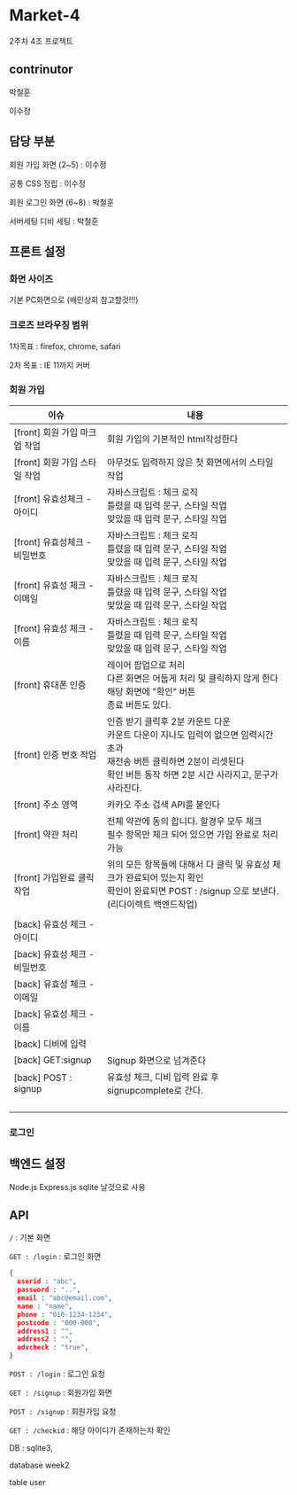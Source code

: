 # Market-4

2주차 4조 프로젝트 



## contrinutor

박철훈

이수정



## 담당 부분

회원 가입 화면 (2~5) : 이수정

공통 CSS 정립 : 이수정

회원 로그인 화면 (6~8) : 박철훈

서버세팅 디비 세팅 : 박철훈



## 프론트 설정

### 화면 사이즈

기본 PC화면으로 (배민상회 참고할것!!!)



### 크로즈 브라우징 범위

1차목표 : firefox, chrome, safari 

2차 목표 : IE 11까지 커버



### 회원 가입

| 이슈                          | 내용                                                         |
| ----------------------------- | ------------------------------------------------------------ |
| [front] 회원 가입 마크업 작업 | 회원 가입의 기본적인 html작성한다                            |
| [front] 회원 가입 스타일 작업 | 아무것도 입력하지 않은 첫 화면에서의 스타일 작업             |
| [front] 유효성체크 - 아이디   | 자바스크립트 : 체크 로직<br />틀렸을 때 입력 문구, 스타일 작업<br />맞았을 때 입력 문구, 스타일 작업 |
| [front] 유효성체크 - 비밀번호 | 자바스크립트 : 체크 로직<br />틀렸을 때 입력 문구, 스타일 작업<br />맞았을 때 입력 문구, 스타일 작업 |
| [front] 유효성 체크 - 이메일  | 자바스크립트 : 체크 로직<br />틀렸을 때 입력 문구, 스타일 작업<br />맞았을 때 입력 문구, 스타일 작업 |
| [front] 유효성 체크 - 이름    | 자바스크립트 : 체크 로직<br />틀렸을 때 입력 문구, 스타일 작업<br />맞았을 때 입력 문구, 스타일 작업 |
| [front] 휴대폰 인증           | 레이어 팝업으로 처리<br />다른 화면은 어둡게 처리 및 클릭하지 않게 한다<br />해당 화면에 "확인" 버튼<br />종료 버튼도 있다. |
| [front] 인증 번호 작업        | 인증 받기 클릭후 2분 카운트 다운<br />카운트 다운이 지나도 입력이 없으면 임력시간 초과<br />재전송 버튼 클릭하면 2분이 리셋된다<br />확인 버튼 동작 하면 2분 시간 사라지고, 문구가 사라진다. |
| [front] 주소 영역             | 카카오 주소 검색 API를 붙인다                                |
| [front] 약관 처리             | 전체 약관에 동의 합니다. 할경우 모두 체크<br />필수 항목만 체크 되어 있으면 가입 완료로 처리 가능 |
| [front] 가입완료 클릭 작업    | 위의 모든 항목들에 대해서 다 클릭 및 유효성 체크가 완료되어 있는지 확인<br />확인이 완료되면 POST : /signup 으로 보낸다.  (리다이렉트 백엔드작업) |
|                               |                                                              |
| [back] 유효성 체크 - 아이디   |                                                              |
| [back] 유효성 체크 - 비밀번호 |                                                              |
| [back] 유효성 체크 - 이메일   |                                                              |
| [back] 유효성 체크 - 이름     |                                                              |
| [back] 디비에 입력            |                                                              |
| [back] GET:signup             | Signup 화면으로 넘겨준다                                     |
| [back] POST : signup          | 유효성 체크, 디비 입력 완료 후 signupcomplete로 간다.        |
|                               |                                                              |
|                               |                                                              |
|                               |                                                              |
|                               |                                                              |



### 로그인



## 백엔드 설정

Node.js Express.js sqlite 날것으로 사용





## API

`/` : 기본 화면

`GET : /login` : 로그인 화면

```json
{
  userid : "abc",
  password : "..",
  email : "abc@email.com",
  name : "name",
  phone : "010-1234-1234",
  postcode : "000-000",
  address1 : "",
  address2 : "",
  advcheck : "true",
}

```

`POST : /login` : 로그인 요청

`GET : /signup` : 회원가입 화면

`POST : /signup` : 회원가입 요청

`GET : /checkid` : 해당 아이디가 존재하는지 확인



DB : sqlite3, 

database week2 

table user